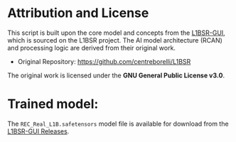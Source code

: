 # Attribution and License
This script is built upon the core model and concepts from the [L1BSR-GUI](https://github.com/Topping1/L1BSR-GUI.git), which is sourced on the L1BSR project. The AI model architecture (RCAN) and processing logic are derived from their original work.

- Original Repository: https://github.com/centreborelli/L1BSR

The original work is licensed under the **GNU General Public License v3.0**.

# Trained model:
The `REC_Real_L1B.safetensors` model file is available for download from the [L1BSR-GUI Releases](https://github.com/Topping1/L1BSR-GUI/releases/download/alpha1/REC_Real_L1B.safetensors).
